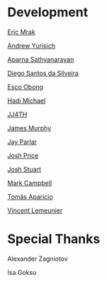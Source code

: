 # Development

[Eric Mrak](https://github.com/mrak)

[Andrew Yurisich](https://github.com/Droogans)

[Aparna Sathyanarayan](https://github.com/aparna-sath)

[Diego Santos da Silveira](https://github.com/diegosilveira)

[Esco Obong](https://github.com/esco)

[Hadi Michael](https://github.com/hadimichael)

[JJ4TH](https://github.com/jj4th)

[James Murphy](https://github.com/murphyj)

[Jay Parlar](https://github.com/parlarjb)

[Josh Price](https://github.com/joshprice)

[Josh Stuart](https://github.com/joshystuart)

[Mark Campbell](https://github.com/Nitrodist)

[Tomás Aparicio](https://github.com/h2non)

[Vincent Lemeunier](https://github.com/kombucha)

# Special Thanks

Alexander Zagniotov

Isa Goksu
